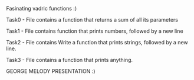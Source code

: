 Fasinating vadric functions :)

Task0 - File contains a function that returns a sum of all its parameters

Task1 - File contains function that prints numbers, followed by a new line

Task2 - File contains Write a function that prints strings, followed by a new line.

Task3 - File contains a function that prints anything.

GEORGE MELODY PRESENTATION :)
